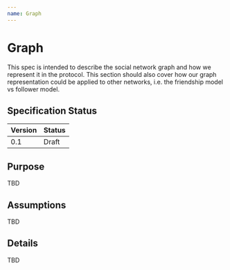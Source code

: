 ```yaml
---
name: Graph
---
```


# Graph

This spec is intended to describe the social network graph and how we represent it in the protocol.
This section should also cover how our graph representation could be applied to other networks, i.e. the friendship model vs follower model.

## Specification Status

| Version | Status |
---------- | ---------
| 0.1     | Draft |

## Purpose

TBD

## Assumptions

TBD

## Details

TBD
